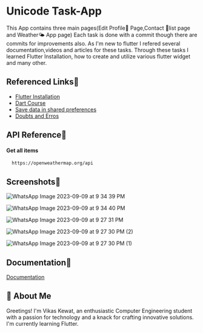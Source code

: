 
# Unicode Task-App

This App contains three main pages(Edit Profile👤 Page,Contact 📲list page and Weather🌤️ App page)
Each task is done with a commit though there are commits for improvements also.
As I'm new to flutter I refered several documentation,videos and articles for these tasks.
Through these tasks I learned Flutter Installation, how to create and utilize various flutter widget and many other.



## Referenced Links🔗

 - [Flutter Installation](https://www.youtube.com/watch?v=BqHOtlh3Dd4)
 - [Dart Course](https://www.youtube.com/watch?v=5xlVP04905w&t=12113s)
 - [Save data in shared preferences]( https://www.youtube.com/watch?v=hiZcVbyukBo&t=1905s)
 - [Doubts and Erros](https://stackoverflow.com/)




## API Reference🔑

#### Get all items

```http
  https://openweathermap.org/api
```



## Screenshots📸
![WhatsApp Image 2023-09-09 at 9 34 39 PM](https://github.com/codesbyvikas/profile_app/assets/132334207/cdcf5bea-c2bd-46bd-80e6-a4798c8af9fe)

![WhatsApp Image 2023-09-09 at 9 34 40 PM](https://github.com/codesbyvikas/profile_app/assets/132334207/6576d57f-39bb-4db8-a8a0-3df839da50dd)

![WhatsApp Image 2023-09-09 at 9 27 31 PM](https://github.com/codesbyvikas/profile_app/assets/132334207/199fc4e8-5755-4701-9b08-e4d1fdc97819)

![WhatsApp Image 2023-09-09 at 9 27 30 PM (2)](https://github.com/codesbyvikas/profile_app/assets/132334207/f80350ce-1adf-4d9e-9100-0b95ead6643a)

![WhatsApp Image 2023-09-09 at 9 27 30 PM (1)](https://github.com/codesbyvikas/profile_app/assets/132334207/c7e150c6-2d22-4ef3-999f-de4aca4f7643)


## Documentation📄 

[Documentation](https://pub.dev/)


## 🚀 About Me
Greetings! I'm Vikas Kewat, an enthusiastic Computer Engineering student with a passion for technology and a knack for crafting innovative solutions. I'm currently learning Flutter.

